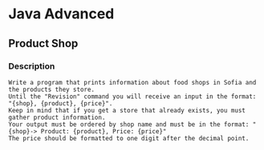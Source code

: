 # Java Advanced

## Product Shop

### Description
    Write a program that prints information about food shops in Sofia and the products they store. 
    Until the "Revision" command you will receive an input in the format: "{shop}, {product}, {price}".
    Keep in mind that if you get a store that already exists, you must gather product information. 
    Your output must be ordered by shop name and must be in the format: "{shop}-> Product: {product}, Price: {price}"
    The price should be formatted to one digit after the decimal point.


